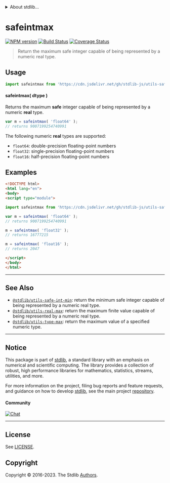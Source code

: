 <!--

@license Apache-2.0

Copyright (c) 2018 The Stdlib Authors.

Licensed under the Apache License, Version 2.0 (the "License");
you may not use this file except in compliance with the License.
You may obtain a copy of the License at

   http://www.apache.org/licenses/LICENSE-2.0

Unless required by applicable law or agreed to in writing, software
distributed under the License is distributed on an "AS IS" BASIS,
WITHOUT WARRANTIES OR CONDITIONS OF ANY KIND, either express or implied.
See the License for the specific language governing permissions and
limitations under the License.

-->


<details>
  <summary>
    About stdlib...
  </summary>
  <p>We believe in a future in which the web is a preferred environment for numerical computation. To help realize this future, we've built stdlib. stdlib is a standard library, with an emphasis on numerical and scientific computation, written in JavaScript (and C) for execution in browsers and in Node.js.</p>
  <p>The library is fully decomposable, being architected in such a way that you can swap out and mix and match APIs and functionality to cater to your exact preferences and use cases.</p>
  <p>When you use stdlib, you can be absolutely certain that you are using the most thorough, rigorous, well-written, studied, documented, tested, measured, and high-quality code out there.</p>
  <p>To join us in bringing numerical computing to the web, get started by checking us out on <a href="https://github.com/stdlib-js/stdlib">GitHub</a>, and please consider <a href="https://opencollective.com/stdlib">financially supporting stdlib</a>. We greatly appreciate your continued support!</p>
</details>

# safeintmax

[![NPM version][npm-image]][npm-url] [![Build Status][test-image]][test-url] [![Coverage Status][coverage-image]][coverage-url] <!-- [![dependencies][dependencies-image]][dependencies-url] -->

> Return the maximum safe integer capable of being represented by a numeric real type.

<!-- Section to include introductory text. Make sure to keep an empty line after the intro `section` element and another before the `/section` close. -->

<section class="intro">

</section>

<!-- /.intro -->

<!-- Package usage documentation. -->



<section class="usage">

## Usage

```javascript
import safeintmax from 'https://cdn.jsdelivr.net/gh/stdlib-js/utils-safe-int-max@esm/index.mjs';
```

#### safeintmax( dtype )

Returns the maximum **safe** integer capable of being represented by a numeric **real** type.

```javascript
var m = safeintmax( 'float64' );
// returns 9007199254740991
```

The following numeric **real** types are supported:

-   `float64`: double-precision floating-point numbers
-   `float32`: single-precision floating-point numbers
-   `float16`: half-precision floating-point numbers

</section>

<!-- /.usage -->

<!-- Package usage notes. Make sure to keep an empty line after the `section` element and another before the `/section` close. -->

<section class="notes">

</section>

<!-- /.notes -->

<!-- Package usage examples. -->

<section class="examples">

## Examples

<!-- eslint no-undef: "error" -->

```html
<!DOCTYPE html>
<html lang="en">
<body>
<script type="module">

import safeintmax from 'https://cdn.jsdelivr.net/gh/stdlib-js/utils-safe-int-max@esm/index.mjs';

var m = safeintmax( 'float64' );
// returns 9007199254740991

m = safeintmax( 'float32' );
// returns 16777215

m = safeintmax( 'float16' );
// returns 2047

</script>
</body>
</html>
```

</section>

<!-- /.examples -->

<!-- Section for describing a command-line interface. -->



<!-- Section to include cited references. If references are included, add a horizontal rule *before* the section. Make sure to keep an empty line after the `section` element and another before the `/section` close. -->

<section class="references">

</section>

<!-- /.references -->

<!-- Section for related `stdlib` packages. Do not manually edit this section, as it is automatically populated. -->

<section class="related">

* * *

## See Also

-   <span class="package-name">[`@stdlib/utils-safe-int-min`][@stdlib/utils/safe-int-min]</span><span class="delimiter">: </span><span class="description">return the minimum safe integer capable of being represented by a numeric real type.</span>
-   <span class="package-name">[`@stdlib/utils-real-max`][@stdlib/utils/real-max]</span><span class="delimiter">: </span><span class="description">return the maximum finite value capable of being represented by a numeric real type.</span>
-   <span class="package-name">[`@stdlib/utils-type-max`][@stdlib/utils/type-max]</span><span class="delimiter">: </span><span class="description">return the maximum value of a specified numeric type.</span>

</section>

<!-- /.related -->

<!-- Section for all links. Make sure to keep an empty line after the `section` element and another before the `/section` close. -->


<section class="main-repo" >

* * *

## Notice

This package is part of [stdlib][stdlib], a standard library with an emphasis on numerical and scientific computing. The library provides a collection of robust, high performance libraries for mathematics, statistics, streams, utilities, and more.

For more information on the project, filing bug reports and feature requests, and guidance on how to develop [stdlib][stdlib], see the main project [repository][stdlib].

#### Community

[![Chat][chat-image]][chat-url]

---

## License

See [LICENSE][stdlib-license].


## Copyright

Copyright &copy; 2016-2023. The Stdlib [Authors][stdlib-authors].

</section>

<!-- /.stdlib -->

<!-- Section for all links. Make sure to keep an empty line after the `section` element and another before the `/section` close. -->

<section class="links">

[npm-image]: http://img.shields.io/npm/v/@stdlib/utils-safe-int-max.svg
[npm-url]: https://npmjs.org/package/@stdlib/utils-safe-int-max

[test-image]: https://github.com/stdlib-js/utils-safe-int-max/actions/workflows/test.yml/badge.svg?branch=main
[test-url]: https://github.com/stdlib-js/utils-safe-int-max/actions/workflows/test.yml?query=branch:main

[coverage-image]: https://img.shields.io/codecov/c/github/stdlib-js/utils-safe-int-max/main.svg
[coverage-url]: https://codecov.io/github/stdlib-js/utils-safe-int-max?branch=main

<!--

[dependencies-image]: https://img.shields.io/david/stdlib-js/utils-safe-int-max.svg
[dependencies-url]: https://david-dm.org/stdlib-js/utils-safe-int-max/main

-->

[chat-image]: https://img.shields.io/gitter/room/stdlib-js/stdlib.svg
[chat-url]: https://app.gitter.im/#/room/#stdlib-js_stdlib:gitter.im

[stdlib]: https://github.com/stdlib-js/stdlib

[stdlib-authors]: https://github.com/stdlib-js/stdlib/graphs/contributors

[cli-section]: https://github.com/stdlib-js/utils-safe-int-max#cli
[cli-url]: https://github.com/stdlib-js/utils-safe-int-max/tree/cli
[@stdlib/utils-safe-int-max]: https://github.com/stdlib-js/utils-safe-int-max/tree/main

[umd]: https://github.com/umdjs/umd
[es-module]: https://developer.mozilla.org/en-US/docs/Web/JavaScript/Guide/Modules

[deno-url]: https://github.com/stdlib-js/utils-safe-int-max/tree/deno
[umd-url]: https://github.com/stdlib-js/utils-safe-int-max/tree/umd
[esm-url]: https://github.com/stdlib-js/utils-safe-int-max/tree/esm
[branches-url]: https://github.com/stdlib-js/utils-safe-int-max/blob/main/branches.md

[stdlib-license]: https://raw.githubusercontent.com/stdlib-js/utils-safe-int-max/main/LICENSE

<!-- <related-links> -->

[@stdlib/utils/safe-int-min]: https://github.com/stdlib-js/utils-safe-int-min/tree/esm

[@stdlib/utils/real-max]: https://github.com/stdlib-js/utils-real-max/tree/esm

[@stdlib/utils/type-max]: https://github.com/stdlib-js/utils-type-max/tree/esm

<!-- </related-links> -->

</section>

<!-- /.links -->
